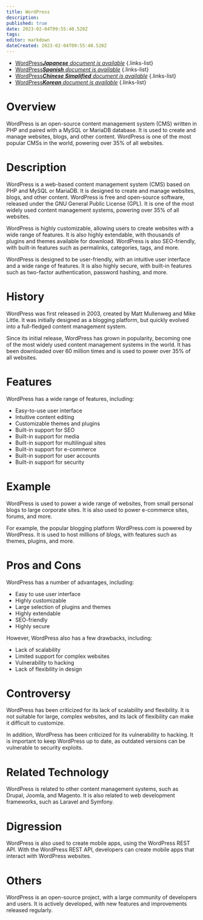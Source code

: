```yaml
---
title: WordPress
description: 
published: true
date: 2023-02-04T09:55:40.520Z
tags: 
editor: markdown
dateCreated: 2023-02-04T09:55:40.520Z
---
```


- [WordPress***Japanese** document is available*](/ja/Knowledge-base/Dictionary/wordpress)
{.links-list}
- [WordPress***Spanish** document is available*](/es/Knowledge-base/Dictionary/wordpress)
{.links-list}
- [WordPress***Chinese Simplified** document is available*](/zh/Knowledge-base/Dictionary/wordpress)
{.links-list}
- [WordPress***Korean** document is available*](/ko/Knowledge-base/Dictionary/wordpress)
{.links-list}


# Overview
WordPress is an open-source content management system (CMS) written in PHP and paired with a MySQL or MariaDB database. It is used to create and manage websites, blogs, and other content. WordPress is one of the most popular CMSs in the world, powering over 35% of all websites.

# Description
WordPress is a web-based content management system (CMS) based on PHP and MySQL or MariaDB. It is designed to create and manage websites, blogs, and other content. WordPress is free and open-source software, released under the GNU General Public License (GPL). It is one of the most widely used content management systems, powering over 35% of all websites.

WordPress is highly customizable, allowing users to create websites with a wide range of features. It is also highly extendable, with thousands of plugins and themes available for download. WordPress is also SEO-friendly, with built-in features such as permalinks, categories, tags, and more.

WordPress is designed to be user-friendly, with an intuitive user interface and a wide range of features. It is also highly secure, with built-in features such as two-factor authentication, password hashing, and more.

# History
WordPress was first released in 2003, created by Matt Mullenweg and Mike Little. It was initially designed as a blogging platform, but quickly evolved into a full-fledged content management system.

Since its initial release, WordPress has grown in popularity, becoming one of the most widely used content management systems in the world. It has been downloaded over 60 million times and is used to power over 35% of all websites.

# Features
WordPress has a wide range of features, including:

- Easy-to-use user interface
- Intuitive content editing
- Customizable themes and plugins
- Built-in support for SEO
- Built-in support for media
- Built-in support for multilingual sites
- Built-in support for e-commerce
- Built-in support for user accounts
- Built-in support for security

# Example
WordPress is used to power a wide range of websites, from small personal blogs to large corporate sites. It is also used to power e-commerce sites, forums, and more.

For example, the popular blogging platform WordPress.com is powered by WordPress. It is used to host millions of blogs, with features such as themes, plugins, and more.

# Pros and Cons
WordPress has a number of advantages, including:

- Easy to use user interface
- Highly customizable
- Large selection of plugins and themes
- Highly extendable
- SEO-friendly
- Highly secure

However, WordPress also has a few drawbacks, including:

- Lack of scalability
- Limited support for complex websites
- Vulnerability to hacking
- Lack of flexibility in design

# Controversy
WordPress has been criticized for its lack of scalability and flexibility. It is not suitable for large, complex websites, and its lack of flexibility can make it difficult to customize.

In addition, WordPress has been criticized for its vulnerability to hacking. It is important to keep WordPress up to date, as outdated versions can be vulnerable to security exploits.

# Related Technology
WordPress is related to other content management systems, such as Drupal, Joomla, and Magento. It is also related to web development frameworks, such as Laravel and Symfony.

# Digression
WordPress is also used to create mobile apps, using the WordPress REST API. With the WordPress REST API, developers can create mobile apps that interact with WordPress websites.

# Others
WordPress is an open-source project, with a large community of developers and users. It is actively developed, with new features and improvements released regularly.